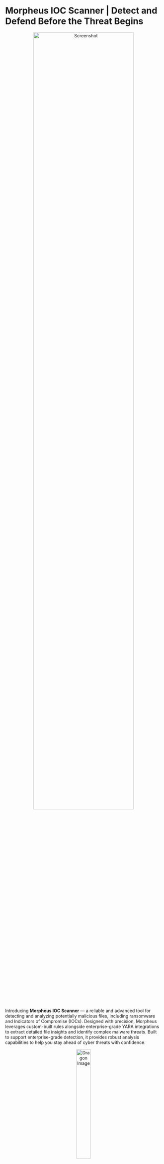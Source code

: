 # Morpheus IOC Scanner | Detect and Defend Before the Threat Begins

<p align="center">
  <img src="https://github.com/user-attachments/assets/868cbf26-a411-4d1a-98ee-7003b5496d8f" alt="Screenshot" style="width: 80%; height: auto;">
</p>

Introducing **Morpheus IOC Scanner** — a reliable and advanced tool for detecting and analyzing potentially malicious files, including ransomware and Indicators of Compromise (IOCs). Designed with precision, Morpheus leverages custom-built rules alongside enterprise-grade YARA integrations to extract detailed file insights and identify complex malware threats. Built to support enterprise-grade detection, it provides robust analysis capabilities to help you stay ahead of cyber threats with confidence.

<p align="center">
  <img src="https://github.com/user-attachments/assets/b0cca872-2f6f-4a30-8046-3fd2b5870f9b" alt="Dragon Image" style="width: 30%; height: auto;">
</p>

## Key Features of Morpheus V2

- **Custom Detection for KRYPT0S Ransomware**:        
  Includes tailored detection for the KRYPT0S ransomware POC. This project can be viewed [here](https://github.com/phantom0004/KRYPT0S-Ransomware_POC).
  
- **High-Quality YARA Rules**:                                    
  Uses enterprise-grade YARA rules to detect malware, allowing thorough and reliable scanning.

- **File Information Extraction**:                        
  Extract detailed file-related information through custom-made rules designed for comprehensive file analysis.

- **Up to Date Yara Rules**:                                                      
  Morpheus utilizes a custom script to instantly fetch new Yara rules whenever updates occur in the GitHub repository.

- **VirusTotal Integration**:                          
  Optionally integrate with VirusTotal to leverage multi-engine analysis for deeper insight into potential threats.

- **Cross Compatability**:                            
  Run Morpheus in the comfort of your own machine due to its cross compatability nature. Ensuring it can run on both Windows and Linux machines.

- **High Speed Analysis**:                          
  Using dynamic multithreading, Morpheus efficiently accelerates scanning across files of any size, leveraging its extensive database to quickly detect matches and optimize processing speed.

- **Post Analysis PDF Document**:                                
  Morpheus would be able to compile all results into a compiled PDF document, for further analysis and presentation.

- **AI Final Verdict**:
  MORPHEUS_IQ delivers a comprehensive verdict on the file and its malware analysis, offering detailed feedback and insights based on signature detection and analysis results.
  
<p align="center">
  <img src="https://github.com/user-attachments/assets/b0cca872-2f6f-4a30-8046-3fd2b5870f9b" alt="Dragon Image" style="width: 30%; height: auto;">
</p>
  
## Why use Morpheus?

Morpheus offers a range of powerful features that make it an essential tool for malware analysis. Here’s what sets it apart:

- **Blazing-Fast Analysis:** Morpheus uses dynamic multithreading to rapidly scan large file sets, delivering results in seconds without compromising accuracy.
- **Cutting-Edge Threat Detection:** Built on a robust YARA rule set, Morpheus identifies a wide range of threats, from common malware to advanced, multi-stage attacks.
- **Always Up-to-Date:** With seamless YARA rule updates, Morpheus ensures its detection capabilities remain effective against the latest threats.
- **User-Friendly Interface:** Morpheus features an intuitive design, making it accessible for both experienced professionals and beginners in cybersecurity.
- **Comprehensive Reporting:** Generate detailed, actionable reports to support malware investigations and enhance incident response workflows.

Morpheus’s goal is to comprehensively address threats throughout every phase of the attack lifecycle, defend like there is no tomorrow.

<p align="center">
  <img src="https://github.com/user-attachments/assets/b0cca872-2f6f-4a30-8046-3fd2b5870f9b" alt="Dragon Image" style="width: 30%; height: auto;">
</p>

## Modes of Operation

### 1) **VirusTotal Scan (API Key) [_Online_]**  
   Submit a file or hash to VirusTotal for an in-depth analysis using multiple antivirus engines. This mode provides comprehensive information about potential threats using VirusTotal's extensive database.

   Provides detailed output, including insights from security vendors, community feedback, and more. Limitations include API rate limiting (though the default limit is relatively high) and no results for files that haven't been previously analyzed in the VirusTotal database.

  **Usage in Morpheus**

  - Sign up at VirusTotal using the [VirusTotal Sign Up](https://www.virustotal.com).
  - Retrieve your API key from your profile under "API Key".
  - Run the tool, choose the VirusTotal scan option, and paste your API key when prompted.


### 2) **Default Scan (YARA) [_Offline_]**  
   Perform a static scan using YARA rules and Pefile to identify common malicious patterns. This method can quickly flag suspicious files, including the custom detection of **KRYPT0S**, a ransomware developed by me as a proof of concept (POC).

   Provides enhanced features compared to the "VirusTotal Scan" option, including PDF output, AI integration, and access to an extensive signature database capable of detecting files not registered with VirusTotal. However, it may be prone to instability due to heavy dependencies and pre-setup requirements. While Morpheus undergoes rigorous testing, results may vary depending on the system.

  **Usage in Morpheus**
  
  - After following the installation to ensure all depenacies are installed, you can just run the morpheus_scanner.py and choose the default scan option to analyze files with the built-in YARA rules.

<p align="center">
  <img src="https://github.com/user-attachments/assets/b0cca872-2f6f-4a30-8046-3fd2b5870f9b" alt="Dragon Image" style="width: 30%; height: auto;">
</p>

## Installation and Updating

To get started with **Morpheus IOC Scanner**, follow these steps:

1. Install the required Python libraries:
    ```bash 
    pip install -r requirements.txt  
    ```
 2. Set up the YARA database: Morpheus comes with a basic, default YARA rule database, so you can start scanning files right away. However, for a more extensive rule set to capture a broader range of malware, run the setup file:
    ```python
    python3 setup.py
    ```
*Note: Running setup.py requires Git to install additional rules. If Git isn’t installed, Morpheus will attempt to install it for you, though it's recommended to have Git pre-installed to avoid potential errors.*

3. Once setup is complete, you can run the main file:
    ```python
    python3 morpheus_scanner.py
    ```

### Updating the YARA Database

Periodically run the `database_updater.py` script to fetch the latest YARA rules and ensure your database is up-to-date with the latest versions from the GitHub repositories.

```bash
python3 database_updater.py
```

If you wish to switch to a more comprehensive or lighter YARA ruleset, such as the Fortress Edition or Nano Edition, simply run the `setup.py` script again. This will handle the deletion of old files and automatically set up the new ruleset for you.

Running the setup script will seamlessly update the database and ensure you are using the desired edition of Morpheus.

<p align="center">
  <img src="https://github.com/user-attachments/assets/b0cca872-2f6f-4a30-8046-3fd2b5870f9b" alt="Dragon Image" style="width: 30%; height: auto;">
</p>

## Common Issues Documented

Below are error messages that can be outputted from Morpheus:
1. **Directory Error** : ```[-] Ensure you're in the '/Main Files' Morpheus directory before continuing! Program Aborted.```
   
    The error above indicates that Morpheus is not being run from its "Main Files" folder. This folder serves as the primary directory for Morpheus. Running the program from any other directory will trigger this error because Morpheus relies on dynamic path extraction relative to the current working directory. If executed from a different directory, file paths will become invalid. To resolve this, ensure you run Morpheus from the "morpheus_IOC_scanner/Main Files" directory.

3. **Git Usage Error** : ```Git may not have been installed correctly, the program is unable to access the command. This may be due to a system error during installation.```
   
   This is primarily a Windows-specific error that occurs when Git is not installed. Morpheus attempts to install Git using "winget" (a Windows package manager). While this usually succeeds, the terminal may need to be restarted for the environmental variables associated with Git to take effect. If this error appears, restart the terminal and re-run Morpheus. If the issue persists, manually install Git from its official website to resolve the problem.

4. **Git RPC Error** : ```RPC Failed ...```

   Morpheus is a large repository containing numerous YARA rules, which can require significant bandwidth to download via Git. In cases where your Wi-Fi signal is slow or unstable. If you encounter this issue, try cloning Morpheus using the following method to reduce network load by downloading only the latest items in the repository.
  
    To resolve this issue, try the following: ```git clone --depth 1 https://github.com/phantom0004/morpheus_IOC_scanner```

5. **VirusTotal Resource not Found** : ```The requested resource (file or URL) was not found in VirusTotal's database.```

   This error occurs when the file, URL, or hash isn't recognized by VirusTotal, as it must already exist in their database to display results. If no prior scans exist, detailed information won't be available. Sometimes, the API may return an error or no response, which could indicate an API issue rather than the absence of an entry. To resolve this, try submitting a hash (MD5, SHA-256, or SHA-1) instead of the file itself for potentially better results.

<p align="center">
  <img src="https://github.com/user-attachments/assets/b0cca872-2f6f-4a30-8046-3fd2b5870f9b" alt="Dragon Image" style="width: 30%; height: auto;">
</p>

# Watch Morpheus V2 in Usage
Morpheus V2 was tested by scanning an actual WannaCry sample. As demonstrated below, the tool successfully extracts key details about the file, providing valuable insights through its AI-generated verdict. Additionally, the VirusTotal API integration enhances the analysis by offering deeper insights into the sample. Finally, the results can be compiled into a PDF, enabling comprehensive documentation for further review and analysis.

## YARA Analysis
![yara_scan-ezgif com-video-to-gif-converter](https://github.com/user-attachments/assets/61f1b32c-fc24-4675-8a11-b9ca989029bf)

## VirusTotal Analysis
![virus_total-ezgif com-video-to-gif-converter](https://github.com/user-attachments/assets/6c798e6f-8daa-4b7e-aaf4-956b0d2712f6)

## Snippet of PDF Document Generated
![pdf](https://github.com/user-attachments/assets/1cec607d-2672-4442-b44d-56182abeb630)

<p align="center">
  <img src="https://github.com/user-attachments/assets/b0cca872-2f6f-4a30-8046-3fd2b5870f9b" alt="Dragon Image" style="width: 30%; height: auto;">
</p>

# Final Thoughts

This project started as part of my third-year thesis, and I put a lot of time and effort into it. Over time, Morpheus has grown much bigger than my earlier projects, and it now offers many useful features.

While I’ll try my best to keep it up-to-date, I’m also working on other projects, which you’ll find here as well. Because of that, Morpheus might not get as much attention as it once did. However, the code will remain available for anyone who wants to modify or improve it.

If you have questions or ideas for new features, feel free to reach out. I’ll do my best to reply and, when possible, add your suggestions to the project!
